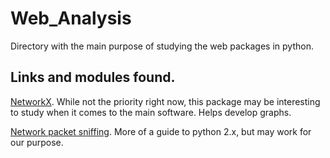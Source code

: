 # Web_Analysis

Directory with the main purpose of studying the web packages in python.


## Links and modules found.

[NetworkX](https://networkx.org/documentation/stable/index.html). While not the priority right now, this package may be interesting to study when it comes to the main software. Helps develop graphs.

[Network packet sniffing](https://www.tutorialspoint.com/python_penetration_testing/python_penetration_testing_network_packet_sniffing.htm). More of a guide to python 2.x, but may work for our purpose.
